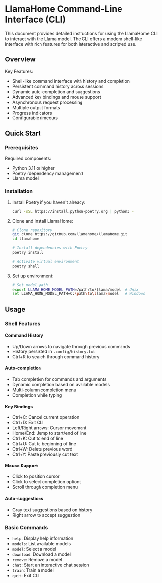 # LlamaHome Command-Line Interface (CLI)

This document provides detailed instructions for using the LlamaHome CLI to interact with
the Llama model. The CLI offers a modern shell-like interface with rich features for both
interactive and scripted use.

## Overview

Key Features:

- Shell-like command interface with history and completion
- Persistent command history across sessions
- Dynamic auto-completion and suggestions
- Advanced key bindings and mouse support
- Asynchronous request processing
- Multiple output formats
- Progress indicators
- Configurable timeouts

## Quick Start

### Prerequisites

Required components:

- Python 3.11 or higher
- Poetry (dependency management)
- Llama model

### Installation

1. Install Poetry if you haven't already:

   ```bash
   curl -sSL https://install.python-poetry.org | python3 -
   ```

2. Clone and install LlamaHome:

   ```bash
   # Clone repository
   git clone https://github.com/llamahome/llamahome.git
   cd llamahome

   # Install dependencies with Poetry
   poetry install

   # Activate virtual environment
   poetry shell
   ```

3. Set up environment:

   ```bash
   # Set model path
   export LLAMA_HOME_MODEL_PATH=/path/to/llama/model  # Unix
   set LLAMA_HOME_MODEL_PATH=C:\path\to\llama\model   # Windows
   ```

## Usage

### Shell Features

#### Command History

- Up/Down arrows to navigate through previous commands
- History persisted in `.config/history.txt`
- Ctrl+R to search through command history

#### Auto-completion

- Tab completion for commands and arguments
- Dynamic completion based on available models
- Multi-column completion menu
- Completion while typing

#### Key Bindings

- Ctrl+C: Cancel current operation
- Ctrl+D: Exit CLI
- Left/Right arrows: Cursor movement
- Home/End: Jump to start/end of line
- Ctrl+K: Cut to end of line
- Ctrl+U: Cut to beginning of line
- Ctrl+W: Delete previous word
- Ctrl+Y: Paste previously cut text

#### Mouse Support

- Click to position cursor
- Click to select completion options
- Scroll through completion menu

#### Auto-suggestions

- Gray text suggestions based on history
- Right arrow to accept suggestion

### Basic Commands

- `help`: Display help information
- `models`: List available models
- `model`: Select a model
- `download`: Download a model
- `remove`: Remove a model
- `chat`: Start an interactive chat session
- `train`: Train a model
- `quit`: Exit CLI
